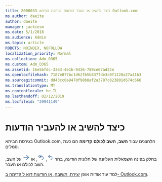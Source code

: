 ```yaml
---
title: 8000033 כיצד להשיב או העבר הודעות בגירסת הביתא Outlook.com
ms.author: daeite
author: daeite
manager: jackiesm
ms.date: 5/1/2018
ms.audience: Admin
ms.topic: article
ROBOTS: NOINDEX, NOFOLLOW
localization_priority: Normal
ms.collection: Adm_O365
ms.custom: Adm_O365
ms.assetid: 16e5bfdc-3363-4e1b-9436-789ce67ad22e
ms.openlocfilehash: 7187e877bc1d62fb5b837fde3c0f1220a27a41b3
ms.sourcegitcommit: dd43cc0a9470f98b8ef2a3787c823801d674c666
ms.translationtype: MT
ms.contentlocale: he-IL
ms.lasthandoff: 02/12/2019
ms.locfileid: "29941149"
---
```

# <a name="how-to-reply-to-or-forward-messages"></a>כיצד להשיב או להעביר הודעות

בגירסת הביתא Outlook.com, הלחצנים עבור **השב**, **השב לכולם** **קדימה** הם כעת סמלים. 
  
בחלק בפינה השמאלית העליונה של חלונית הודעה, בחר ![‏‏השב](media/08ad5200-369a-4a2f-bef5-ebdcbef5545f.png), ![השב לכולם](media/be5f41a1-dbea-471f-ba5d-7be4256922d2.png), או ![‏‏העבר](media/29fd06ec-1642-40d1-8faa-ec437ef156fc.png) על השב, השב לכולם או העבר. 
  
למד עוד אודות אופן [יצירת, תשובה, או הודעות דוא ל קדימה ב- Outlook.com](https://go.microsoft.com/fwlink/p/?linkid=873141).
  

